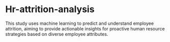 # Hr-attrition-analysis
 This study uses machine learning to predict and understand employee attrition, aiming to provide actionable insights for proactive human resource strategies based on diverse employee attributes.
